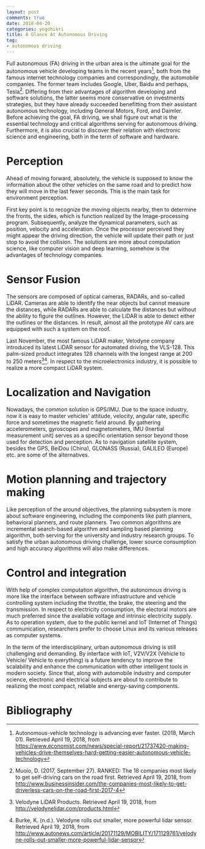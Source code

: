 ```yaml
---
layout: post
comments: true
date: 2018-04-20
categories: yogohikri
title: A Glance At Autonomous Driving
tag: 
- autonomous driving
---
```



Full autonomous (FA) driving in the urban area is the ultimate goal for the autonomous vehicle developing teams in the<!-- more --> recent years[^eco], both from the famous internet technology companies and correspondingly, the automobile companies. The former team includes Google, Uber, Baidu and perhaps, Tesla[^ran]. Differing from their advantages of algorithm developing and software solutions, the latter seems more conservative on investments strategies, but they have already succeeded benefitting from their assistant autonomous technology, including General Motors, Ford, and Daimler. Before achieving the goal, FA driving, we shall figure out what is the essential technology and critical algorithms serving for autonomous driving. Furthermore, it is also crucial to discover their relation with electronic science and engineering, both in the term of software and hardware.

# Perception

Ahead of moving forward, absolutely, the vehicle is supposed to know the information about the other vehicles on the same road and to predict how they will move in the last fewer seconds. This is the main task for environment perception. 

First key point is to recognize the moving objects nearby, then to determine the fronts, the sides, which is function realized by the Image-processing program. Subsequently, analyze the dynamical parameters, such as position, velocity and acceleration. Once the processor perceived they might appear the driving direction, the vehicle will update their path or just stop to avoid the collision. The solutions are more about computation science, like computer vision and deep learning, somehow is the advantages of technology companies.

# Sensor Fusion

The sensors are composed of optical cameras, RADARs, and so-called LiDAR. Cameras are able to identify the near objects but cannot measure the distances, while RADARs are able to calculate the distances but without the ability to figure the outlines. However, the LiDAR is able to detect either the outlines or the distances. In result, almost all the prototype AV cars are equipped with such a system on the roof.

Last November, the most famous LiDAR maker, Velodyne company introduced its latest LiDAR sensor for automated driving, the VLS-128. This palm-sized product integrates 128 channels with the longest range at 200 to 250 meters[^velo][^velo2]. In respect to the microelectronics industry, it is possible to realize a more compact LiDAR system.

# Localization and Navigation 

Nowadays, the common solution is GPS/IMU. Due to the space industry, now it is easy to master vehicles' attitude, velocity, angular rate, specific force and sometimes the magnetic field around. By gathering accelerometers, gyroscopes and magnetometers, IMU (Inertial measurement unit) serves as a specific orientation sensor beyond those used for detection and perception.  As to navigation satellite system, besides the GPS, BeiDou (China), GLONASS (Russia), GALILEO (Europe) etc. are some of the alternatives.

# Motion planning and trajectory making

Like perception of the around objectives, the planning subsystem is more about software engineering, including the components like path planners, behavioral planners, and route planners.  Two common algorithms are incremental search-based algorithm and sampling based planning algorithm, both serving for the university and industry research groups. To satisfy the urban autonomous driving challenge, lower source consumption and high accuracy algorithms will also make differences.

# Control and integration

With help of complex computation algorithm, the autonomous driving is more like the interface between software infrastructure and vehicle controlling system including the throttle, the brake, the steering and the transmission. In respect to electricity consumption, the electoral motors are much preferred since the available voltage and intrinsic electricity supply. As to operation system, due to the public kernel and IoT (Internet of Things) communication, researchers prefer to choose Linux and its various releases as computer systems.

In the term of the interdisciplinary, urban autonomous driving is still challenging and demanding. By interface with IoT, V2V/V2X (Vehicle to Vehicle/ Vehicle to everything) is a future tendency to improve the scalability and enhance the communication with other intelligent tools in modern society. Since that, along with automobile industry and computer science, electronic and electrical subjects are about to contribute to realizing the most compact, reliable and energy-saving components.

# Bibliography

[^eco]: Autonomous-vehicle technology is advancing ever faster. (2018, March 01). Retrieved April 19, 2018, from https://www.economist.com/news/special-report/21737420-making-vehicles-drive-themselves-hard-getting-easier-autonomous-vehicle-technology
[^ran]: Muoio, D. (2017, September 27). RANKED: The 18 companies most likely to get self-driving cars on the road first. Retrieved April 19, 2018, from http://www.businessinsider.com/the-companies-most-likely-to-get-driverless-cars-on-the-road-first-2017-4
[^velo]: Velodyne LiDAR Products. Retrieved April 19, 2018, from http://velodynelidar.com/products.html
[^velo2]: Burke, K. (n.d.). Velodyne rolls out smaller, more powerful lidar sensor. Retrieved April 19, 2018, from http://www.autonews.com/article/20171129/MOBILITY/171129761/velodyne-rolls-out-smaller-more-powerful-lidar-sensor
[^1]: Franke, U., Gavrila, D., Gorzig, S., Lindner, F., Puetzold, F., & Wohler, C. (1998). Autonomous driving goes downtown. IEEE Intelligent Systems, 13(6), 40-48. doi:10.1109/5254.736001

[^2]: Levinson, J., Askeland, J., Becker, J., Dolson, J., Held, D., Kammel, S., . . . Thrun, S. (2011). Towards fully autonomous driving: Systems and algorithms. 2011 IEEE Intelligent Vehicles Symposium (IV). doi:10.1109/ivs.2011.5940562
[^3]: Chris Urmson et al. (2008). Autonomous Driving in UrbanEnvironments: Boss and the Urban Challenge. Journal of Field Robotics 25(8), 425–466.
[^4]: Campbell, M., Egerstedt, M., How, J. P., & Murray, R. M. (2010). Autonomous driving in urban environments: Approaches, lessons and challenges. Philosophical Transactions of the Royal Society A: Mathematical, Physical and Engineering Sciences, 368(1928), 4649-4672. doi:10.1098/rsta.2010.0110
